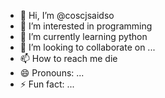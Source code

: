- 👋 Hi, I’m @coscjsaidso
- 👀 I’m interested in programming
- 🌱 I’m currently learning python
- 💞️ I’m looking to collaborate on ...
- 📫 How to reach me die
- 😄 Pronouns: ...
- ⚡ Fun fact: ...

<!---
coscjsaidso/coscjsaidso is a ✨ special ✨ repository because its `README.md` (this file) appears on your GitHub profile.
You can click the Preview link to take a look at your changes.
--->
